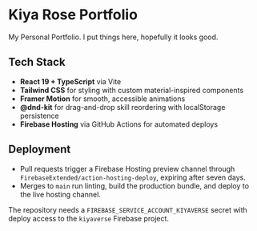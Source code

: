 # Kiya Rose Portfolio

My Personal Portfolio. I put things here, hopefully it looks good.

## Tech Stack

- **React 19 + TypeScript** via Vite
- **Tailwind CSS** for styling with custom material-inspired components
- **Framer Motion** for smooth, accessible animations
- **@dnd-kit** for drag-and-drop skill reordering with localStorage persistence
- **Firebase Hosting** via GitHub Actions for automated deploys

## Deployment

- Pull requests trigger a Firebase Hosting preview channel through `FirebaseExtended/action-hosting-deploy`, expiring after seven days.
- Merges to `main` run linting, build the production bundle, and deploy to the live hosting channel.

The repository needs a `FIREBASE_SERVICE_ACCOUNT_KIYAVERSE` secret with deploy access to the `kiyaverse` Firebase project.
